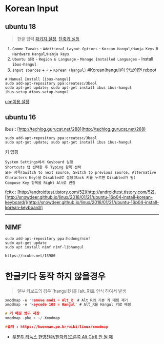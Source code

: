 # Korean Input

## ubuntu 18

> 한글 입력 [패키지 설정](http://awesometic.tistory.com/87), [단축키 설정](https://steemkr.com/ubuntu/@sjc333/18-04)

1. `Gnome Tweaks` - `Additional Layout Options` - `Korean Hangul/Hanja Keys` $ `Hardware Hangul/Hanja keys`
2. `Ubuntu 설정` - `Region & Language` - `Manage Installed Languages` - Install `ibus-hangul` 
3. `Input sources` + `+` + `Korean (hangul)` #Korean\(hangul\)이 안보이면 reboot

```
# Manual Install [ibus-hangul]
sudo add-apt-repository ppa:createsc/3beol
sudo apt-get update; sudo apt-get install ibus ibus-hangul
ibus-setup #ibus-setup-hangul
```

[uim이용 설정](http://progtrend.blogspot.com/2018/06/ubuntu-1804-uim.html)

## ubuntu 16

ibus : [http://techlog.gurucat.net/288](http://techlog.gurucat.net/288)

```
sudo add-apt-repository ppa:createsc/3beol
sudo apt-get update; sudo apt-get install ibus ibus-hangul
```

키 맵핑

```
System Settings에서 Keyboard 실행
Shortcuts 탭 선택한 후 Typing 항목 선택
모든 항목(Switch to next source, Switch to previous source, Alternative Characters Key)을 Disabled로 설정(Back 키를 누르면 Disabled가 됨)
Compose Key 항목을 Right Alt로 변경
```

fcitx : [http://androidtest.tistory.com/52](http://androidtest.tistory.com/52), [http://snowdeer.github.io/linux/2018/01/21/ubuntu-16p04-install-korean-keyboard/](http://snowdeer.github.io/linux/2018/01/21/ubuntu-16p04-install-korean-keyboard/)

---

## NIMF

```
sudo add-apt-repository ppa:hodong/nimf
sudo apt-get update
sudo apt install nimf nimf-libhangul

https://ncube.net/13986
```

# 한글키다 동작 하지 않을경우 

> 일부 키보드의 경우 [hangul]키를 [alt_R]로 인식 하여서 발생 

```c
xmodmap -e 'remove mod1 = Alt_R' # Alt_R의 기본 키 매핑 제거
xmodmap -e 'keycode 108 = Hangul' # Alt_R을 Hangul 키로 매핑

# 키 매핑 영구 저장
xmodmap -pke > ~/.Xmodmap

#출처 : https://kwonnam.pe.kr/wiki/linux/xmodmap
```

- [우분투 리눅스 한영전환/한자키(오른쪽 Alt Ctrl) 안 될 때](https://jimnong.tistory.com/939)

